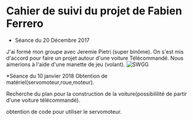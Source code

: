 # Cahier de suivi du projet de Fabien Ferrero

* Séance du 20 Décembre 2017 

J'ai formé mon groupe avec Jeremie Pietri (super binôme). 
On s'est mis d'accord pour faire un projet autour d'une voiture Télécommandé.
Nous aimerions à l'aide d'une manette de jeu (volant).
![SWGG](https://pre00.deviantart.net/9fa7/th/pre/i/2012/261/d/3/swagg_is_dead_by_myartisoriginal-d5f5il4.jpg)


*Séance du 10 janvier 2018
Obtention de matériel(servomoteur,roue,moteur).

Recherche du plan pour la construction de la voiture(possibililité de partir d'une voiture télécommandé).

obtention de code pour utiliser le servomoteur.





